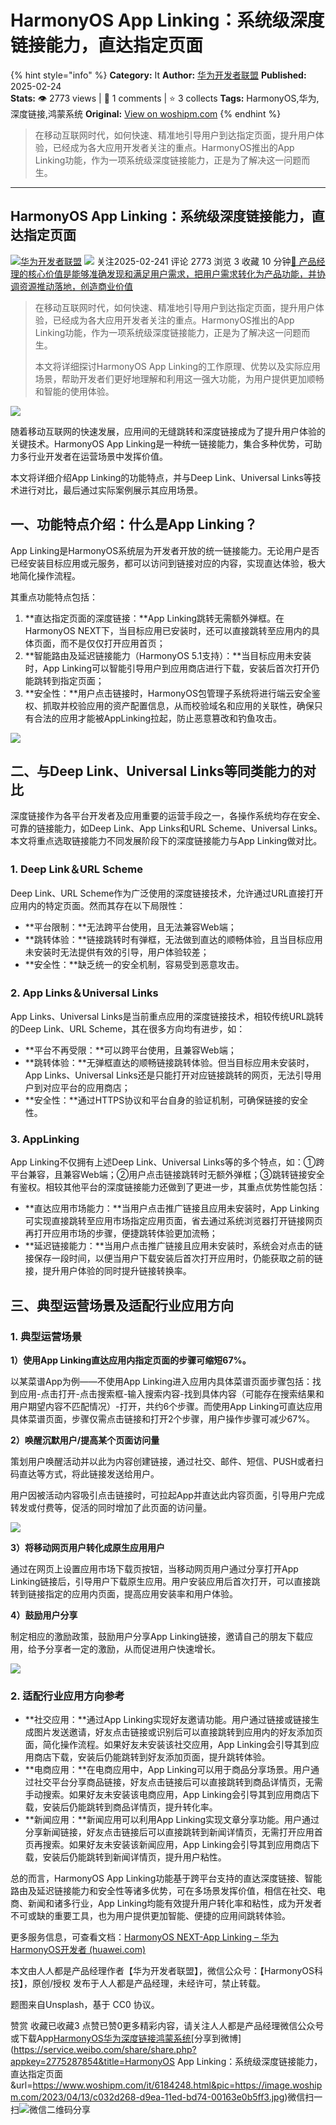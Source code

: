 # HarmonyOS App Linking：系统级深度链接能力，直达指定页面
{% hint style="info" %}
**Category:** It
**Author:** [华为开发者联盟](https://www.woshipm.com/u/1605964)
**Published:** 2025-02-24  
**Stats:** 👁️ 2773 views | 💬 1 comments | ⭐ 3 collects
**Tags:** HarmonyOS,华为,深度链接,鸿蒙系统
**Original:** [View on woshipm.com](https://www.woshipm.com/it/6184248.html)
{% endhint %}
> 在移动互联网时代，如何快速、精准地引导用户到达指定页面，提升用户体验，已经成为各大应用开发者关注的重点。HarmonyOS推出的App Linking功能，作为一项系统级深度链接能力，正是为了解决这一问题而生。

---

## HarmonyOS App Linking：系统级深度链接能力，直达指定页面

[![](https://static.woshipm.com/pmadmin_avatar_20250318135858_2498.jpg?imageView2/1/w/72/h/72/q/100)](https://www.woshipm.com/u/1605964)[华为开发者联盟](https://www.woshipm.com/u/1605964) ![](https://static.woshipm.com/tag/1101_1@2x.png) 关注2025-02-241 评论 2773 浏览 3 收藏 10 分钟[🔗 产品经理的核心价值是能够准确发现和满足用户需求，把用户需求转化为产品功能，并协调资源推动落地，创造商业价值](https://ke.qidianla.com/courses/90pm)

> 在移动互联网时代，如何快速、精准地引导用户到达指定页面，提升用户体验，已经成为各大应用开发者关注的重点。HarmonyOS推出的App Linking功能，作为一项系统级深度链接能力，正是为了解决这一问题而生。
> 
> 本文将详细探讨HarmonyOS App Linking的工作原理、优势以及实际应用场景，帮助开发者们更好地理解和利用这一强大功能，为用户提供更加顺畅和智能的使用体验。

![](https://image.woshipm.com/2023/04/13/c032d268-d9ea-11ed-bd74-00163e0b5ff3.jpg)

随着移动互联网的快速发展，应用间的无缝跳转和深度链接成为了提升用户体验的关键技术。HarmonyOS App Linking是一种统一链接能力，集合多种优势，可助力多行业开发者在运营场景中发挥价值。

本文将详细介绍App Linking的功能特点，并与Deep Link、Universal Links等技术进行对比，最后通过实际案例展示其应用场景。

## 一、功能特点介绍：什么是App Linking？

App Linking是HarmonyOS系统层为开发者开放的统一链接能力。无论用户是否已经安装目标应用或元服务，都可以访问到链接对应的内容，实现直达体验，极大地简化操作流程。

其重点功能特点包括：

1.  **直达指定页面的深度链接：**App Linking跳转无需额外弹框。在HarmonyOS NEXT下，当目标应用已安装时，还可以直接跳转至应用内的具体页面，而不是仅仅打开应用首页；
2.  **智能路由及延迟链接能力（HarmonyOS 5.1支持）：**当目标应用未安装时，App Linking可以智能引导用户到应用商店进行下载，安装后首次打开仍能跳转到指定页面；
3.  **安全性：**用户点击链接时，HarmonyOS包管理子系统将进行端云安全鉴权、抓取并校验应用的资产配置信息，从而校验域名和应用的关联性，确保只有合法的应用才能被AppLinking拉起，防止恶意篡改和钓鱼攻击。

![](https://image.woshipm.com/wp-files/2025/02/JaoUW1S4IOFE9sxgKEbA.png)

## 二、与Deep Link、Universal Links等同类能力的对比

深度链接作为各平台开发者及应用重要的运营手段之一，各操作系统均存在安全、可靠的链接能力，如Deep Link、App Links和URL Scheme、Universal Links。本文将重点选取链接能力不同发展阶段下的深度链接能力与App Linking做对比。

### 1\. Deep Link＆URL Scheme

Deep Link、URL Scheme作为广泛使用的深度链接技术，允许通过URL直接打开应用内的特定页面。然而其存在以下局限性：

*   **平台限制：**无法跨平台使用，且无法兼容Web端；
*   **跳转体验：**链接跳转时有弹框，无法做到直达的顺畅体验，且当目标应用未安装时无法提供有效的引导，用户体验较差；
*   **安全性：**缺乏统一的安全机制，容易受到恶意攻击。

### 2\. App Links＆Universal Links

App Links、Universal Links是当前重点应用的深度链接技术，相较传统URL跳转的Deep Link、URL Scheme，其在很多方向均有进步，如：

*   **平台不再受限：**可以跨平台使用，且兼容Web端；
*   **跳转体验：**无弹框直达的顺畅链接跳转体验。但当目标应用未安装时，App Links、Universal Links还是只能打开对应链接跳转的网页，无法引导用户到对应平台的应用商店；
*   **安全性：**通过HTTPS协议和平台自身的验证机制，可确保链接的安全性。

### 3\. AppLinking

App Linking不仅拥有上述Deep Link、Universal Links等的多个特点，如：①跨平台兼容，且兼容Web端；②用户点击链接跳转时无额外弹框；③跳转链接安全有鉴权。相较其他平台的深度链接能力还做到了更进一步，其重点优势性能包括：

*   **直达应用市场能力：**当用户点击推广链接且应用未安装时，App Linking可实现直接跳转至应用市场指定应用页面，省去通过系统浏览器打开链接网页再打开应用市场的步骤，便捷跳转体验更加流畅；
*   **延迟链接能力：**当用户点击推广链接且应用未安装时，系统会对点击的链接保存一段时间，以便当用户下载安装后首次打开应用时，仍能获取之前的链接，提升用户体验的同时提升链接转换率。

## 三、典型运营场景及适配行业应用方向

### 1\. 典型运营场景

**1）使用App Linking直达应用内指定页面的步骤可缩短67%。**

以某菜谱App为例——不使用App Linking进入应用内具体菜谱页面步骤包括：找到应用-点击打开-点击搜索框-输入搜索内容-找到具体内容（可能存在搜索结果和用户期望内容不匹配情况）-打开，共约6个步骤。而使用App Linking可直达应用具体菜谱页面，步骤仅需点击链接和打开2个步骤，用户操作步骤可减少67%。

**2）唤醒沉默用户/提高某个页面访问量**

策划用户唤醒活动并以此为内容创建链接，通过社交、邮件、短信、PUSH或者扫码直达等方式，将此链接发送给用户。

用户因被活动内容吸引点击链接时，可拉起App并直达此内容页面，引导用户完成转发或付费等，促活的同时增加了此页面的访问量。

![](https://image.woshipm.com/wp-files/2025/02/kKQP3syVAgFIp4vkmNGB.png)

**3）将移动网页用户转化成原生应用用户**

通过在网页上设置应用市场下载页按钮，当移动网页用户通过分享打开App Linking链接后，引导用户下载原生应用。用户安装应用后首次打开，可以直接跳转到链接指定的应用内页面，提高应用安装率和用户体验。

**4）鼓励用户分享**

制定相应的激励政策，鼓励用户分享App Linking链接，邀请自己的朋友下载应用，给予分享者一定的激励，从而促进用户快速增长。

![](https://image.woshipm.com/wp-files/2025/02/ls30nA5ji1NVhM0W5hRI.png)

### 2\. 适配行业应用方向参考

*   **社交应用：**通过App Linking实现好友邀请功能。用户通过链接或链接生成图片发送邀请，好友点击链接或识别后可以直接跳转到应用内的好友添加页面，简化操作流程。如果好友未安装该社交应用，App Linking会引导其到应用商店下载，安装后仍能跳转到好友添加页面，提升跳转体验。
*   **电商应用：**在电商应用中，App Linking可以用于商品分享场景。用户通过社交平台分享商品链接，好友点击链接后可以直接跳转到商品详情页，无需手动搜索。如果好友未安装该电商应用，App Linking会引导其到应用商店下载，安装后仍能跳转到商品详情页，提升转化率。
*   **新闻应用：**新闻应用可以利用App Linking实现文章分享功能。用户通过分享新闻链接，好友点击链接后可以直接跳转到新闻详情页，无需打开应用首页再搜索。如果好友未安装该新闻应用，App Linking会引导其到应用商店下载，安装后仍能跳转到新闻详情页，提升用户粘性。

总的而言，HarmonyOS App Linking功能基于跨平台支持的直达深度链接、智能路由及延迟链接能力和安全性等诸多优势，可在多场景发挥价值，相信在社交、电商、新闻和诸多行业，App Linking均能有效提升用户转化率和粘性，成为开发者不可或缺的重要工具，也为用户提供更加智能、便捷的应用间跳转体验。

更多服务信息，可查看文档：[HarmonyOS NEXT-App Linking – 华为HarmonyOS开发者 (huawei.com)](https://developer.huawei.com/consumer/cn/doc/AppGallery-connect-Guides/agc-applinking-harmonyos-next-0000002016462204?ha_source=rrdscpjl&ha_sourceId=89000499)

本文由人人都是产品经理作者【华为开发者联盟】，微信公众号：【HarmonyOS科技】，原创/授权 发布于人人都是产品经理，未经许可，禁止转载。

题图来自Unsplash，基于 CC0 协议。

赞赏 收藏已收藏3 点赞已赞0更多精彩内容，请关注人人都是产品经理微信公众号或下载App[HarmonyOS](https://www.woshipm.com/tag/harmonyos)[华为](https://www.woshipm.com/tag/%e5%8d%8e%e4%b8%ba)[深度链接](https://www.woshipm.com/tag/%e6%b7%b1%e5%ba%a6%e9%93%be%e6%8e%a5)[鸿蒙系统](https://www.woshipm.com/tag/%e9%b8%bf%e8%92%99%e7%b3%bb%e7%bb%9f)[分享到微博](https://service.weibo.com/share/share.php?appkey=2775287854&title=HarmonyOS App Linking：系统级深度链接能力，直达指定页面&url=https://www.woshipm.com/it/6184248.html&pic=https://image.woshipm.com/2023/04/13/c032d268-d9ea-11ed-bd74-00163e0b5ff3.jpg)微信扫一扫![微信二维码](https://api.pwmqr.com/qrcode/create/?url=https://www.woshipm.com/it/6184248.html)分享